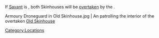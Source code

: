 If [Savant](Savant.md "wikilink") is [](World_States.md), both Skinhouses will be
[overtaken](Town_Overrides.md "wikilink") by the [](03%20-%20Projects%20&%20Wikis/Kenshi/Kenshi%20Wiki/Kenshi%20Wiki%20Template/Southern_Hive.md).

Armoury Droneguard in Old Skinhouse.jpg \| An [](Armoury_Droneguard.md) patrolling the interior of
the overtaken [Old Skinhouse](Old_Skinhouse "wikilink")

[Category:Locations](Category:Locations "wikilink")